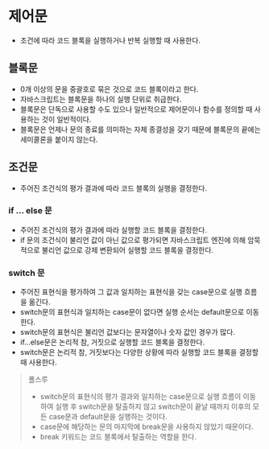 # 제어문

- 조건에 따라 코드 블록을 실행하거나 반복 실행할 때 사용한다.

## 블록문

- 0개 이상의 문을 중괄호로 묶은 것으로 코드 블록이라고 한다.
- 자바스크립트는 블록문을 하나의 실행 단위로 취급한다.
- 블록문은 단독으로 사용할 수도 있으나 일반적으로 제어문이나 함수를 정의할 때 사용하는 것이 일반적이다.
- 블록문은 언제나 문의 종료를 의미하는 자체 종결성을 갖기 때문에 블록문의 끝에는 세미콜론을 붙이지 않는다.

## 조건문

- 주어진 조건식의 평가 결과에 따라 코드 블록의 실행을 결정한다.

### if ... else 문

- 주어진 조건식의 평가 결과에 따라 실행할 코드 블록을 결정한다.
- if 문의 조건식이 불리언 값이 아닌 값으로 평가되면 자바스크립트 엔진에 의해 암묵적으로 불리언 값으로 강제 변환되어 실행할 코드 블록을 결정한다.

### switch 문

- 주어진 표현식을 평가하여 그 값과 일치하는 표현식을 갖는 case문으로 실행 흐름을 옮긴다.
- switch문의 표현식과 일치하는 case문이 없다면 실행 순서는 default문으로 이동한다.
- switch문의 표현식은 불리언 값보다는 문자열이나 숫자 값인 경우가 많다.
- if...else문은 논리적 참, 거짓으로 실행할 코드 블록을 결정한다.
- switch문은 논리적 참, 거짓보다는 다양한 상황에 따라 실행할 코드 블록을 결정할 때 사용한다.

> 폴스루
>
> - switch문의 표현식의 평가 결과와 일치하는 case문으로 실행 흐름이 이동하여 실행 후 switch문을 탈출하지 않고 switch문이 끝날 때까지 이후의 모든 case문과 default문을 실행하는 것이다.
> - case문에 해당하는 문의 마지막에 break문을 사용하지 않았기 때문이다.
> - break 키워드는 코드 블록에서 탈출하는 역할을 한다.
